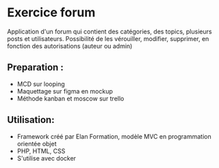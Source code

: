 # Exercice forum

Application d'un forum qui contient des catégories, des topics, plusieurs posts et utilisateurs. Possibilité de les vérouiller, modifier, supprimer, en fonction des autorisations (auteur ou admin)

## Preparation :
- MCD sur looping
- Maquettage sur figma en mockup
- Méthode kanban et moscow sur trello

## Utilisation:
- Framework créé par Elan Formation, modèle MVC en programmation orientée objet
- PHP, HTML, CSS
- S'utilise avec docker

